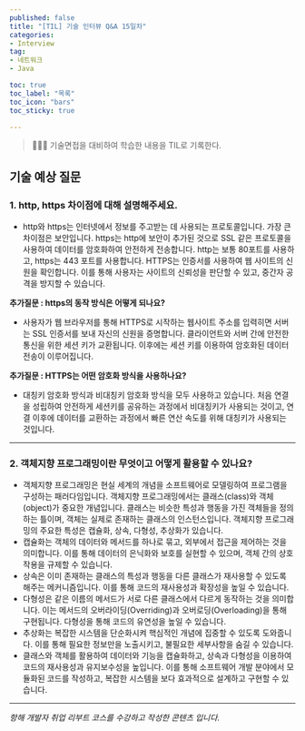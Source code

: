 ```yaml
---
published: false
title: "[TIL] 기술 인터뷰 Q&A 15일차"
categories: 
- Interview
tag:
- 네트워크
- Java

toc: true
toc_label: "목록"
toc_icon: "bars"
toc_sticky: true

---
```

> 👩🏻‍💻 기술면접을 대비하여 학습한 내용을 TIL로 기록한다.

## 기술 예상 질문
### 1. http, https 차이점에 대해 설명해주세요.

* http와 https는 인터넷에서 정보를 주고받는 데 사용되는 프로토콜입니다. 가장 큰 차이점은 보안입니다. https는 http에 보안이 추가된 것으로 SSL 같은 프로토콜을 사용하여 데이터를 암호화하여 안전하게 전송합니다. http는 보통 80포트를 사용하고, https는 443 포트를 사용합니다. HTTPS는 인증서를 사용하여 웹 사이트의 신원을 확인합니다. 이를 통해 사용자는 사이트의 신뢰성을 판단할 수 있고, 중간자 공격을 방지할 수 있습니다.

**추가질문 : https의 동작 방식은 어떻게 되나요?**
* 사용자가 웹 브라우저를 통해 HTTPS로 시작하는 웹사이트 주소를 입력히면 서버는 SSL 인증서를 보내 자신의 신원을 증명합니다. 클라이언트와 서버 간에 안전한 통신을 위한 세션 키가 교환됩니다. 이후에는 세션 키를 이용하여 암호화된 데이터 전송이 이루어집니다.

**추가질문 : HTTPS는 어떤 암호화 방식을 사용하나요?**
* 대칭키 암호화 방식과 비대칭키 암호화 방식을 모두 사용하고 있습니다. 처음 연결을 성립하여 안전하게 세션키를 공유하는 과정에서 비대칭키가 사용되는 것이고, 연결 이후에 데이터를 교환하는 과정에서 빠른 연산 속도를 위해 대칭키가 사용되는 것입니다.

---

### 2. 객체지향 프로그래밍이란 무엇이고 어떻게 활용할 수 있나요?

* 객체지향 프로그래밍은 현실 세계의 개념을 소프트웨어로 모델링하여 프로그램을 구성하는 패러다임입니다.  객체지향 프로그래밍에서는 클래스(class)와 객체(object)가 중요한 개념입니다. 클래스는 비슷한 특성과 행동을 가진 객체들을 정의하는 틀이며, 객체는 실제로 존재하는 클래스의 인스턴스입니다.
객체지향 프로그래밍의 주요한 특성은 캡슐화, 상속, 다형성, 추상화가 있습니다.
* 캡슐화는 객체의 데이터와 메서드를 하나로 묶고, 외부에서 접근을 제어하는 것을 의미합니다. 이를 통해 데이터의 은닉화와 보호를 실현할 수 있으며, 객체 간의 상호작용을 규제할 수 있습니다.
* 상속은 이미 존재하는 클래스의 특성과 행동을 다른 클래스가 재사용할 수 있도록 해주는 메커니즘입니다. 이를 통해 코드의 재사용성과 확장성을 높일 수 있습니다.
* 다형성은 같은 이름의 메서드가 서로 다른 클래스에서 다르게 동작하는 것을 의미합니다. 이는 메서드의 오버라이딩(Overriding)과 오버로딩(Overloading)을 통해 구현됩니다. 다형성을 통해 코드의 유연성을 높일 수 있습니다.
* 추상화는 복잡한 시스템을 단순화시켜 핵심적인 개념에 집중할 수 있도록 도와줍니다. 이를 통해 필요한 정보만을 노출시키고, 불필요한 세부사항을 숨길 수 있습니다.
* 클래스와 객체를 활용하여 데이터와 기능을 캡슐화하고, 상속과 다형성을 이용하여 코드의 재사용성과 유지보수성을 높입니다. 이를 통해 소프트웨어 개발 분야에서 모듈화된 코드를 작성하고, 복잡한 시스템을 보다 효과적으로 설계하고 구현할 수 있습니다.

---

_항해 개발자 취업 리부트 코스를 수강하고 작성한 콘텐츠 입니다._